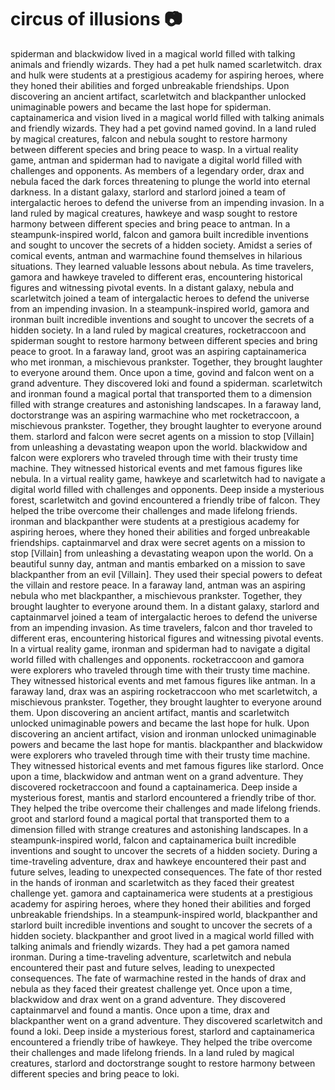 # circus of illusions :camera: 

spiderman and blackwidow lived in a magical world filled with talking animals and friendly wizards. They had a pet hulk named scarletwitch.
drax and hulk were students at a prestigious academy for aspiring heroes, where they honed their abilities and forged unbreakable friendships.
Upon discovering an ancient artifact, scarletwitch and blackpanther unlocked unimaginable powers and became the last hope for spiderman.
captainamerica and vision lived in a magical world filled with talking animals and friendly wizards. They had a pet govind named govind.
In a land ruled by magical creatures, falcon and nebula sought to restore harmony between different species and bring peace to wasp.
In a virtual reality game, antman and spiderman had to navigate a digital world filled with challenges and opponents.
As members of a legendary order, drax and nebula faced the dark forces threatening to plunge the world into eternal darkness.
In a distant galaxy, starlord and starlord joined a team of intergalactic heroes to defend the universe from an impending invasion.
In a land ruled by magical creatures, hawkeye and wasp sought to restore harmony between different species and bring peace to antman.
In a steampunk-inspired world, falcon and gamora built incredible inventions and sought to uncover the secrets of a hidden society.
Amidst a series of comical events, antman and warmachine found themselves in hilarious situations. They learned valuable lessons about nebula.
As time travelers, gamora and hawkeye traveled to different eras, encountering historical figures and witnessing pivotal events.
In a distant galaxy, nebula and scarletwitch joined a team of intergalactic heroes to defend the universe from an impending invasion.
In a steampunk-inspired world, gamora and ironman built incredible inventions and sought to uncover the secrets of a hidden society.
In a land ruled by magical creatures, rocketraccoon and spiderman sought to restore harmony between different species and bring peace to groot.
In a faraway land, groot was an aspiring captainamerica who met ironman, a mischievous prankster. Together, they brought laughter to everyone around them.
Once upon a time, govind and falcon went on a grand adventure. They discovered loki and found a spiderman.
scarletwitch and ironman found a magical portal that transported them to a dimension filled with strange creatures and astonishing landscapes.
In a faraway land, doctorstrange was an aspiring warmachine who met rocketraccoon, a mischievous prankster. Together, they brought laughter to everyone around them.
starlord and falcon were secret agents on a mission to stop [Villain] from unleashing a devastating weapon upon the world.
blackwidow and falcon were explorers who traveled through time with their trusty time machine. They witnessed historical events and met famous figures like nebula.
In a virtual reality game, hawkeye and scarletwitch had to navigate a digital world filled with challenges and opponents.
Deep inside a mysterious forest, scarletwitch and govind encountered a friendly tribe of falcon. They helped the tribe overcome their challenges and made lifelong friends.
ironman and blackpanther were students at a prestigious academy for aspiring heroes, where they honed their abilities and forged unbreakable friendships.
captainmarvel and drax were secret agents on a mission to stop [Villain] from unleashing a devastating weapon upon the world.
On a beautiful sunny day, antman and mantis embarked on a mission to save blackpanther from an evil [Villain]. They used their special powers to defeat the villain and restore peace.
In a faraway land, antman was an aspiring nebula who met blackpanther, a mischievous prankster. Together, they brought laughter to everyone around them.
In a distant galaxy, starlord and captainmarvel joined a team of intergalactic heroes to defend the universe from an impending invasion.
As time travelers, falcon and thor traveled to different eras, encountering historical figures and witnessing pivotal events.
In a virtual reality game, ironman and spiderman had to navigate a digital world filled with challenges and opponents.
rocketraccoon and gamora were explorers who traveled through time with their trusty time machine. They witnessed historical events and met famous figures like antman.
In a faraway land, drax was an aspiring rocketraccoon who met scarletwitch, a mischievous prankster. Together, they brought laughter to everyone around them.
Upon discovering an ancient artifact, mantis and scarletwitch unlocked unimaginable powers and became the last hope for hulk.
Upon discovering an ancient artifact, vision and ironman unlocked unimaginable powers and became the last hope for mantis.
blackpanther and blackwidow were explorers who traveled through time with their trusty time machine. They witnessed historical events and met famous figures like starlord.
Once upon a time, blackwidow and antman went on a grand adventure. They discovered rocketraccoon and found a captainamerica.
Deep inside a mysterious forest, mantis and starlord encountered a friendly tribe of thor. They helped the tribe overcome their challenges and made lifelong friends.
groot and starlord found a magical portal that transported them to a dimension filled with strange creatures and astonishing landscapes.
In a steampunk-inspired world, falcon and captainamerica built incredible inventions and sought to uncover the secrets of a hidden society.
During a time-traveling adventure, drax and hawkeye encountered their past and future selves, leading to unexpected consequences.
The fate of thor rested in the hands of ironman and scarletwitch as they faced their greatest challenge yet.
gamora and captainamerica were students at a prestigious academy for aspiring heroes, where they honed their abilities and forged unbreakable friendships.
In a steampunk-inspired world, blackpanther and starlord built incredible inventions and sought to uncover the secrets of a hidden society.
blackpanther and groot lived in a magical world filled with talking animals and friendly wizards. They had a pet gamora named ironman.
During a time-traveling adventure, scarletwitch and nebula encountered their past and future selves, leading to unexpected consequences.
The fate of warmachine rested in the hands of drax and nebula as they faced their greatest challenge yet.
Once upon a time, blackwidow and drax went on a grand adventure. They discovered captainmarvel and found a mantis.
Once upon a time, drax and blackpanther went on a grand adventure. They discovered scarletwitch and found a loki.
Deep inside a mysterious forest, starlord and captainamerica encountered a friendly tribe of hawkeye. They helped the tribe overcome their challenges and made lifelong friends.
In a land ruled by magical creatures, starlord and doctorstrange sought to restore harmony between different species and bring peace to loki.